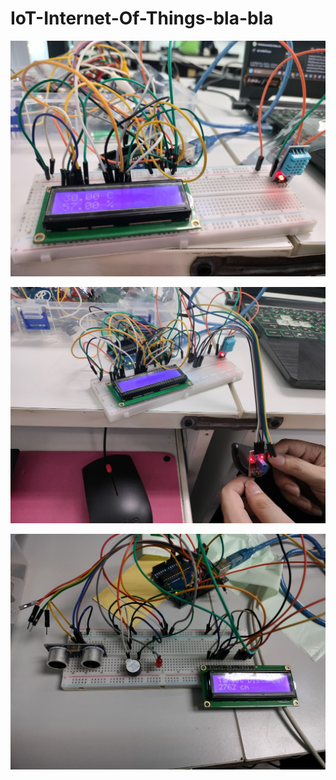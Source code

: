 # IoT-Internet-Of-Things-bla-bla

![Image Alt](https://github.com/th0mas000/IoT-Internet-Of-Things-bla-bla/blob/9be908dabcce5f1716665d5c5bc61f5756f0b74e/DHT11%2BLCD.jpeg)

![Image Alt](https://github.com/th0mas000/IoT-Internet-Of-Things-bla-bla/blob/9be908dabcce5f1716665d5c5bc61f5756f0b74e/Mental_sensor.jpeg)

![Image Alt](https://github.com/th0mas000/IoT-Internet-Of-Things-bla-bla/blob/9be908dabcce5f1716665d5c5bc61f5756f0b74e/Ultrasonic%2BLCD.jpeg)
